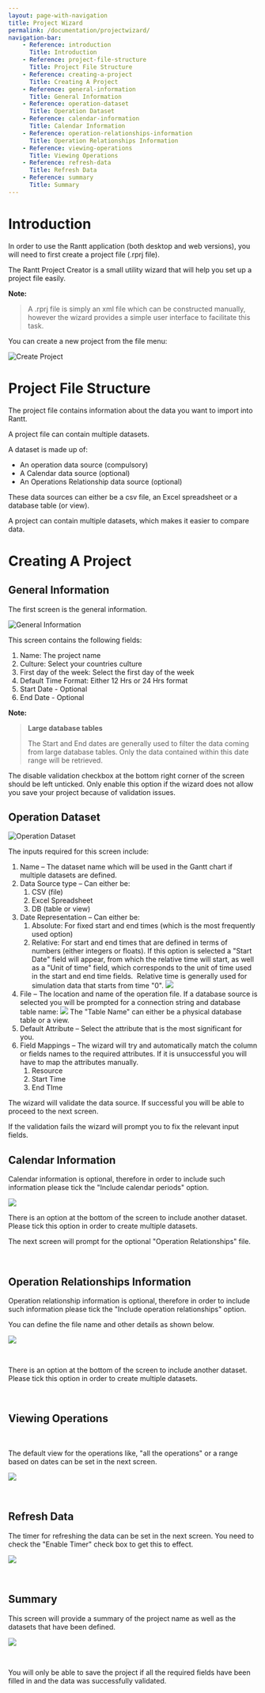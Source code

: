 ```yaml
---
layout: page-with-navigation
title: Project Wizard
permalink: /documentation/projectwizard/
navigation-bar:
    - Reference: introduction
      Title: Introduction
    - Reference: project-file-structure
      Title: Project File Structure
    - Reference: creating-a-project
      Title: Creating A Project
    - Reference: general-information
      Title: General Information
    - Reference: operation-dataset
      Title: Operation Dataset
    - Reference: calendar-information
      Title: Calendar Information
    - Reference: operation-relationships-information
      Title: Operation Relationships Information
    - Reference: viewing-operations
      Title: Viewing Operations
    - Reference: refresh-data
      Title: Refresh Data
    - Reference: summary
      Title: Summary
---
```



Introduction
============

In order to use the Rantt application (both desktop and web versions), you will need to first create a project file (.rprj file).

The Rantt Project Creator is a small utility wizard that will help you set up a project file easily.

**Note:**

> A .rprj file is simply an xml file which can be constructed manually, however the wizard provides a simple user interface to facilitate this task.

You can create a new project from the file menu:

![Create Project](images/CreateProject.png)

Project File Structure
======================

The project file contains information about the data you want to import into Rantt.

A project file can contain multiple datasets.

A dataset is made up of:

- An operation data source (compulsory)
- A Calendar data source (optional)
- An Operations Relationship data source (optional)

These data sources can either be a csv file, an Excel spreadsheet or a database table (or view).

A project can contain multiple datasets, which makes it easier to compare data.

Creating A Project
==================

General Information
-------------------

The first screen is the general information.

![General Information](images/wizard_GeneralInformation.png)

This screen contains the following fields:

1. Name: The project name
1. Culture: Select your countries culture
1. First day of the week: Select the first day of the week
1. Default Time Format: Either 12 Hrs or 24 Hrs format
1. Start Date - Optional
1. End Date - Optional
    
**Note:**

> **Large database tables**
> 
> The Start and End dates are generally used to filter the data coming from large database tables. Only the data contained within this date range will be retrieved.

The disable validation checkbox at the bottom right corner of the screen should be left unticked.
Only enable this option if the wizard does not allow you save your project because of validation issues.


Operation Dataset
-----------------

![Operation Dataset](images/wizard_Oepration.png)

The inputs required for this screen include:

1.  Name – The dataset name which will be used in the Gantt chart if multiple datasets are defined.
1.  Data Source type – Can either be:
    1. CSV (file)
	1. Excel Spreadsheet
    1. DB (table or view)
1.  Date Representation – Can either be:
    1.  Absolute: For fixed start and end times (which is the most frequently used option)
    1.  Relative: For start and end times that are defined in terms of numbers (either integers or floats). If this option is selected a "Start Date" field will appear, from which the relative time will start, as well as a "Unit of time" field, which corresponds to the unit of time used in the start and end time fields. 
        Relative time is generally used for simulation data that starts from time "0".
        ![](images/RelativeDates.png)
1.  File – The location and name of the operation file. If a database source is selected you will be prompted for a connection string and database table name:
    ![](images/DbOptions.png)
    The "Table Name" can either be a physical database table or a view.
1.  Default Attribute – Select the attribute that is the most significant for you.
1.  Field Mappings – The wizard will try and automatically match the column or fields names to the required attributes. If it is unsuccessful you will have to map the attributes manually.
    1.  Resource
    1.  Start Time
    1.  End TIme

The wizard will validate the data source. If successful you will be able to proceed to the next screen.

If the validation fails the wizard will prompt you to fix the relevant input fields.

Calendar Information
--------------------

Calendar information is optional, therefore in order to include such information please tick the "Include calendar periods" option.

![](images/CalendarInformation.png)

There is an option at the bottom of the screen to include another dataset. Please tick this option in order to create multiple datasets.

The next screen will prompt for the optional "Operation Relationships" file.

 

Operation Relationships Information
-----------------------------------

Operation relationship information is optional, therefore in order to include such information please tick the "Include operation relationships" option.

You can define the file name and other details as shown below.

![](images/or.png)

 

There is an option at the bottom of the screen to include another dataset. Please tick this option in order to create multiple datasets.

 

Viewing Operations
------------------

 

The default view for the operations like, "all the operations" or a range based on dates can be set in the next screen.

![](images/view.png)

 

Refresh Data
------------

The timer for refreshing the data can be set in the next screen. You need to check the "Enable Timer" check box to get this to effect.

![](images/timer.png)

 

Summary
-------
This screen will provide a summary of the project name as well as the datasets that have been defined.

![](images/ProjectSummary.png)

 

You will only be able to save the project if all the required fields have been filled in and the data was successfully validated.